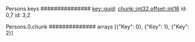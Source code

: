 Persons.keys
###############
<key::guid>: <chunk::int32>,<offset::int16>
id: 0,7
id: 3,2

Persons.0.chunk
##############
arrays
[{"Key": 0}, {"Key": 1}, {"Key": 2}]